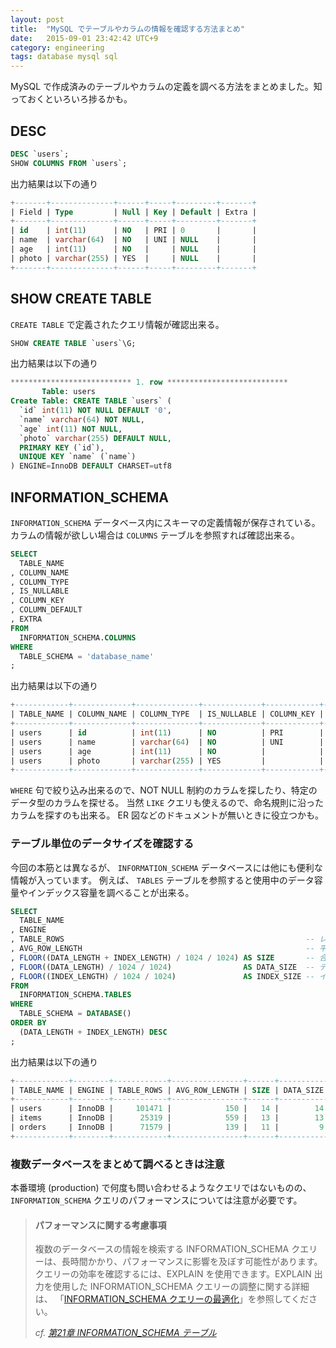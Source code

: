 ```yaml
---
layout: post
title:  "MySQL でテーブルやカラムの情報を確認する方法まとめ"
date:   2015-09-01 23:42:42 UTC+9
category: engineering
tags: database mysql sql
---
```


MySQL で作成済みのテーブルやカラムの定義を調べる方法をまとめました。知っておくといろいろ捗るかも。

## DESC

```sql
DESC `users`;
SHOW COLUMNS FROM `users`;
```

出力結果は以下の通り

```sql
+-------+--------------+------+-----+---------+-------+
| Field | Type         | Null | Key | Default | Extra |
+-------+--------------+------+-----+---------+-------+
| id    | int(11)      | NO   | PRI | 0       |       |
| name  | varchar(64)  | NO   | UNI | NULL    |       |
| age   | int(11)      | NO   |     | NULL    |       |
| photo | varchar(255) | YES  |     | NULL    |       |
+-------+--------------+------+-----+---------+-------+
```

## SHOW CREATE TABLE

`CREATE TABLE` で定義されたクエリ情報が確認出来る。

```sql
SHOW CREATE TABLE `users`\G;
```

出力結果は以下の通り

```sql
*************************** 1. row ***************************
       Table: users
Create Table: CREATE TABLE `users` (
  `id` int(11) NOT NULL DEFAULT '0',
  `name` varchar(64) NOT NULL,
  `age` int(11) NOT NULL,
  `photo` varchar(255) DEFAULT NULL,
  PRIMARY KEY (`id`),
  UNIQUE KEY `name` (`name`)
) ENGINE=InnoDB DEFAULT CHARSET=utf8
```

## INFORMATION_SCHEMA

`INFORMATION_SCHEMA` データベース内にスキーマの定義情報が保存されている。
カラムの情報が欲しい場合は `COLUMNS` テーブルを参照すれば確認出来る。

```sql
SELECT
  TABLE_NAME
, COLUMN_NAME
, COLUMN_TYPE
, IS_NULLABLE
, COLUMN_KEY
, COLUMN_DEFAULT
, EXTRA
FROM
  INFORMATION_SCHEMA.COLUMNS
WHERE
  TABLE_SCHEMA = 'database_name'
;
```

出力結果は以下の通り

```sql
+------------+-------------+--------------+-------------+------------+----------------+-------+
| TABLE_NAME | COLUMN_NAME | COLUMN_TYPE  | IS_NULLABLE | COLUMN_KEY | COLUMN_DEFAULT | EXTRA |
+------------+-------------+--------------+-------------+------------+----------------+-------+
| users      | id          | int(11)      | NO          | PRI        | 0              |       |
| users      | name        | varchar(64)  | NO          | UNI        | NULL           |       |
| users      | age         | int(11)      | NO          |            | NULL           |       |
| users      | photo       | varchar(255) | YES         |            | NULL           |       |
+------------+-------------+--------------+-------------+------------+----------------+-------+
```

`WHERE` 句で絞り込み出来るので、NOT NULL 制約のカラムを探したり、特定のデータ型のカラムを探せる。
当然 `LIKE` クエリも使えるので、命名規則に沿ったカラムを探すのも出来る。
ER 図などのドキュメントが無いときに役立つかも。

### テーブル単位のデータサイズを確認する

今回の本筋とは異なるが、 `INFORMATION_SCHEMA` データベースには他にも便利な情報が入っています。
例えば、 `TABLES` テーブルを参照すると使用中のデータ容量やインデックス容量を調べることが出来る。

```sql
SELECT
  TABLE_NAME
, ENGINE
, TABLE_ROWS                                                      -- レコード数
, AVG_ROW_LENGTH                                                  -- 平均レコード容量
, FLOOR((DATA_LENGTH + INDEX_LENGTH) / 1024 / 1024) AS SIZE       -- 合計容量
, FLOOR((DATA_LENGTH) / 1024 / 1024)                AS DATA_SIZE  -- データ容量
, FLOOR((INDEX_LENGTH) / 1024 / 1024)               AS INDEX_SIZE -- インデックス容量
FROM
  INFORMATION_SCHEMA.TABLES
WHERE
  TABLE_SCHEMA = DATABASE()
ORDER BY
  (DATA_LENGTH + INDEX_LENGTH) DESC
;
```

出力結果は以下の通り

```sql
+------------+--------+------------+----------------+------+-----------+------------+
| TABLE_NAME | ENGINE | TABLE_ROWS | AVG_ROW_LENGTH | SIZE | DATA_SIZE | INDEX_SIZE |
+------------+--------+------------+----------------+------+-----------+------------+
| users      | InnoDB |     101471 |            150 |   14 |        14 |          0 |
| items      | InnoDB |      25319 |            559 |   13 |        13 |          0 |
| orders     | InnoDB |      71579 |            139 |   11 |         9 |          1 |
+------------+--------+------------+----------------+------+-----------+------------+
```

### 複数データベースをまとめて調べるときは注意

本番環境 (production) で何度も問い合わせるようなクエリではないものの、 `INFORMATION_SCHEMA` クエリのパフォーマンスについては注意が必要です。

> #### パフォーマンスに関する考慮事項
> 複数のデータベースの情報を検索する INFORMATION_SCHEMA クエリーは、長時間かかり、パフォーマンスに影響を及ぼす可能性があります。
> クエリーの効率を確認するには、EXPLAIN を使用できます。EXPLAIN 出力を使用した INFORMATION_SCHEMA クエリーの調整に関する詳細は、
>「[INFORMATION_SCHEMA クエリーの最適化](http://dev.mysql.com/doc/refman/5.6/ja/information-schema-optimization.html)」を参照してください。
>
> _cf. [第21章 INFORMATION_SCHEMA テーブル](http://dev.mysql.com/doc/refman/5.6/ja/information-schema.html)_
